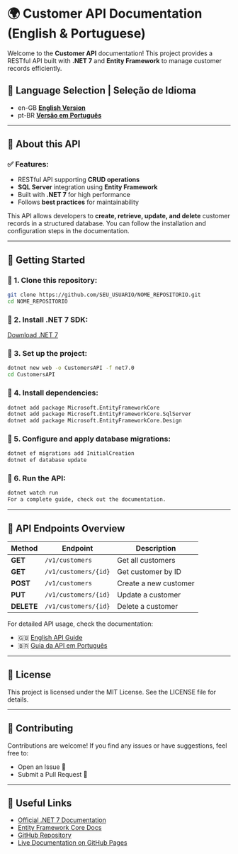 # 🌍 Customer API Documentation (English & Portuguese)

Welcome to the **Customer API** documentation! This project provides a RESTful API built with **.NET 7** and **Entity Framework** to manage customer records efficiently.

## 📌 Language Selection | Seleção de Idioma

- en-GB **[English Version](en-gb/README.md)**
- pt-BR **[Versão em Português](pt-br/README.md)**

---

## 📖 About this API

### ✅ Features:
- RESTful API supporting **CRUD operations**
- **SQL Server** integration using **Entity Framework**
- Built with **.NET 7** for high performance
- Follows **best practices** for maintainability

This API allows developers to **create, retrieve, update, and delete** customer records in a structured database. You can follow the installation and configuration steps in the documentation.

---

## 🚀 Getting Started

### 📌 1. Clone this repository:
```bash
git clone https://github.com/SEU_USUARIO/NOME_REPOSITORIO.git
cd NOME_REPOSITORIO
```

### 📌 2. Install .NET 7 SDK:
[Download .NET 7](https://dotnet.microsoft.com/en-us/download/dotnet/7.0)

### 📌 3. Set up the project:
```bash
dotnet new web -o CustomersAPI -f net7.0
cd CustomersAPI
```

### 📌 4. Install dependencies:
```bash
dotnet add package Microsoft.EntityFrameworkCore
dotnet add package Microsoft.EntityFrameworkCore.SqlServer
dotnet add package Microsoft.EntityFrameworkCore.Design
```

### 📌 5. Configure and apply database migrations:
```bash
dotnet ef migrations add InitialCreation
dotnet ef database update
```

### 📌 6. Run the API:
```bash
dotnet watch run
For a complete guide, check out the documentation.
```

---

## 📌 API Endpoints Overview
| Method  | Endpoint             | Description         |
|---------|----------------------|---------------------|
| **GET**  | `/v1/customers`      | Get all customers  |
| **GET**  | `/v1/customers/{id}` | Get customer by ID |
| **POST** | `/v1/customers`      | Create a new customer |
| **PUT**  | `/v1/customers/{id}` | Update a customer  |
| **DELETE** | `/v1/customers/{id}` | Delete a customer  |


For detailed API usage, check the documentation:

- 🇬🇧 [English API Guide](en-gb/README.md)
- 🇧🇷 [Guia da API em Português](pt-br/README.md)

---

## 📄 License
This project is licensed under the MIT License. See the LICENSE file for details.

---

## 🤝 Contributing
Contributions are welcome! If you find any issues or have suggestions, feel free to:

- Open an Issue 💬
- Submit a Pull Request 🚀

---

## 🔗 Useful Links
- [Official .NET 7 Documentation](https://dotnet.microsoft.com/en-us/download/dotnet/7.0)
- [Entity Framework Core Docs](https://learn.microsoft.com/en-us/ef/core/)
- [GitHub Repository](https://github.com/Yurijpereira/API-Documentation-Tutorial)
- [Live Documentation on GitHub Pages](https://yurijpereira.github.io/API-Tutorial-Documentation/)